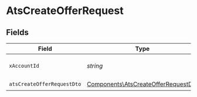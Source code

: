 # AtsCreateOfferRequest


## Fields

| Field                                                                                      | Type                                                                                       | Required                                                                                   | Description                                                                                |
| ------------------------------------------------------------------------------------------ | ------------------------------------------------------------------------------------------ | ------------------------------------------------------------------------------------------ | ------------------------------------------------------------------------------------------ |
| `xAccountId`                                                                               | *string*                                                                                   | :heavy_check_mark:                                                                         | The account identifier                                                                     |
| `atsCreateOfferRequestDto`                                                                 | [Components\AtsCreateOfferRequestDto](../../Models/Components/AtsCreateOfferRequestDto.md) | :heavy_check_mark:                                                                         | N/A                                                                                        |